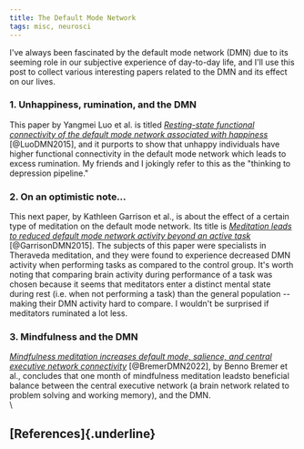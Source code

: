 ```yaml
---
title: The Default Mode Network
tags: misc, neurosci
---
```


I've always been fascinated by the default mode network (DMN) due to its 
seeming role in our subjective experience of day-to-day life, and I'll use 
this post to  collect various interesting papers related to the DMN and its
effect on our lives.

### 1. Unhappiness, rumination, and the DMN ###

This paper by Yangmei Luo et al. is titled [<i>Resting-state functional
connectivity of the default mode network associated with happiness</i>](https://doi.org/10.1093%2Fscan%2Fnsv132)
[@LuoDMN2015], and it purports to show that unhappy individuals have higher 
functional connectivity in the default mode network which leads to excess 
rumination. My friends and I jokingly refer to this as the "thinking to 
depression pipeline."

### 2. On an optimistic note... ###

This next paper, by Kathleen Garrison et al., is about the effect of a certain
type of meditation on the default mode network. Its title is [<i>Meditation
leads to reduced default mode network activity beyond an active task</i>](https://doi.org/10.3758%2Fs13415-015-0358-3)
[@GarrisonDMN2015].
The subjects of this paper were specialists in Theraveda meditation, and they
were found to experience decreased DMN activity when performing tasks as
compared to the control group. It's worth noting that comparing
brain activity during performance of a task was chosen because it seems 
that meditators enter a distinct mental state during rest (i.e. when not 
performing a task) than the general population -- making their DMN activity hard
to compare. I wouldn't be surprised if meditators ruminated a lot less.

### 3. Mindfulness and the DMN ###

[<i>Mindfulness meditation increases default mode, salience, and central
executive network connectivity</i>](https://doi.org/10.1038/s41598-022-17325-6)
[@BremerDMN2022],
by Benno Bremer et al., concludes that one month of mindfulness meditation leadsto beneficial balance between the central executive network (a brain network 
related to problem solving and working memory), and the DMN. 
\
\

## [References]{.underline} ##


